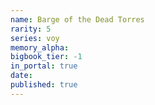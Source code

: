 ```yaml
---
name: Barge of the Dead Torres
rarity: 5
series: voy
memory_alpha:
bigbook_tier: -1
in_portal: true
date:
published: true
---
```



